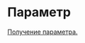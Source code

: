 # Параметр
<a href = "https://github.com/mikh-maksi/own-finances-bot/blob/main/06bot_count_costs.py">Получение параметра.</a>